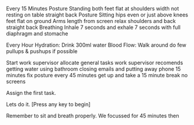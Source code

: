 

Every 15 Minutes
    Posture Standing
        both feet flat at shoulders width
        not resting on table
        straight back
    Posture Sitting
        hips even or just above knees
        feet flat on ground
        Arms length from screen
        relax shoulders and back
        straight back
    Breathing
        Inhale 7 seconds and exhale 7 seconds with full diaphragm and stomache

Every Hour
    Hydration: Drink 300ml water
    Blood Flow: Walk around do few pullups & pushups if possible



Start work supervisor
allocate general tasks
work supervisor recomends getting water using bathroom closing emails and putting away phone
15 minutes fix posture 
every 45 minutes get up and take a 15 minute break no screens




Assign the first task.

Lets do it.
[Press any key to begin]


Remember to sit and breath properly.
We focussed for 45 minutes then 